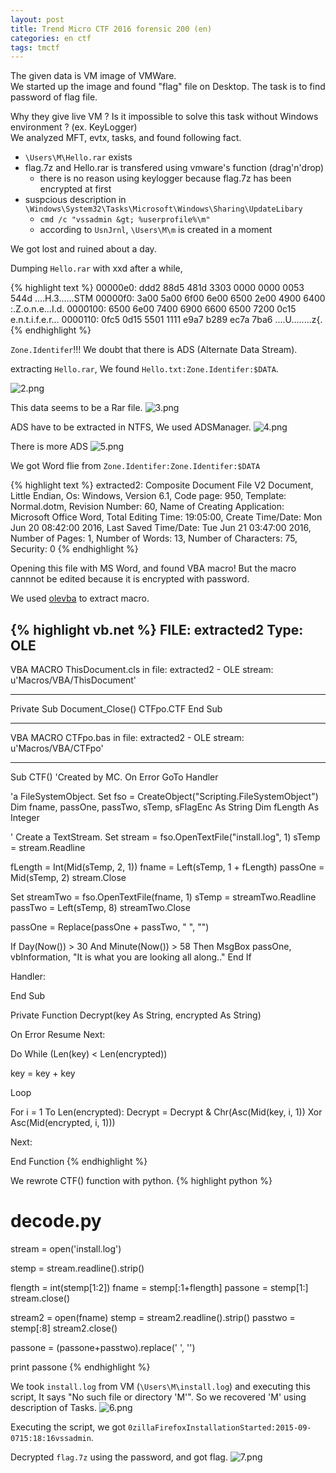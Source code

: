 ```yaml
---
layout: post
title: Trend Micro CTF 2016 forensic 200 (en)
categories: en ctf
tags: tmctf
---
```


The given data is VM image of VMWare.  
We started up the image and found "flag" file on Desktop. The task is to find password of flag file.  

Why they give live VM ? Is it impossible to solve this task without Windows environment ? (ex. KeyLogger)  
We analyzed MFT, evtx, tasks, and found following fact.

* `\Users\M\Hello.rar` exists
* flag.7z and Hello.rar is transfered using vmware's function (drag'n'drop)
  * there is no reason using keylogger because flag.7z has been encrypted at first
* suspcious description in `\Windows\System32\Tasks\Microsoft\Windows\Sharing\UpdateLibary`
  * `cmd /c "vssadmin &gt; %userprofile%\m"`
  * according to `UsnJrnl`, `\Users\M\m` is created in a moment

We got lost and ruined about a day.

Dumping `Hello.rar` with xxd after a while,

{% highlight text %}
00000e0: ddd2 88d5 481d 3303 0000 0000 0053 544d  ....H.3......STM
00000f0: 3a00 5a00 6f00 6e00 6500 2e00 4900 6400  :.Z.o.n.e...I.d.
0000100: 6500 6e00 7400 6900 6600 6500 7200 0c15  e.n.t.i.f.e.r...
0000110: 0fc5 0d15 5501 1111 e9a7 b289 ec7a 7ba6  ....U........z{.
{% endhighlight %}

`Zone.Identifer`!!! We doubt that there is ADS (Alternate Data Stream).

extracting `Hello.rar`, We found `Hello.txt:Zone.Identifer:$DATA`.

![2.png](/assets/ctf-tmctf-2016-for-200/2.png)

This data seems to be a Rar file.
![3.png](/assets/ctf-tmctf-2016-for-200/3.png)

ADS have to be extracted in NTFS, We used ADSManager.
![4.png](/assets/ctf-tmctf-2016-for-200/4.png)

There is more ADS
![5.png](/assets/ctf-tmctf-2016-for-200/5.png)

We got Word flie from `Zone.Identifer:Zone.Identifer:$DATA`

{% highlight text %}
extracted2: Composite Document File V2 Document, Little Endian, Os: Windows, Version 6.1, Code page: 950, Template: Normal.dotm, Revision Number: 60, Name of Creating Application: Microsoft Office Word, Total Editing Time: 19:05:00, Create Time/Date: Mon Jun 20 08:42:00 2016, Last Saved Time/Date: Tue Jun 21 03:47:00 2016, Number of Pages: 1, Number of Words: 13, Number of Characters: 75, Security: 0
{% endhighlight %}

Opening this file with MS Word, and found VBA macro! But the macro cannnot be edited because it is encrypted with password.

We used [olevba](http://www.decalage.info/python/olevba) to extract macro.

{% highlight vb.net %}
FILE: extracted2
Type: OLE
-------------------------------------------------------------------------------
VBA MACRO ThisDocument.cls 
in file: extracted2 - OLE stream: u'Macros/VBA/ThisDocument'
- - - - - - - - - - - - - - - - - - - - - - - - - - - - - - - - - - - - - - - 
Private Sub Document_Close()
CTFpo.CTF
End Sub

-------------------------------------------------------------------------------
VBA MACRO CTFpo.bas 
in file: extracted2 - OLE stream: u'Macros/VBA/CTFpo'
- - - - - - - - - - - - - - - - - - - - - - - - - - - - - - - - - - - - - - - 


Sub CTF()
'Created by MC.
On Error GoTo Handler

'a FileSystemObject.
Set fso = CreateObject("Scripting.FileSystemObject")
Dim fname, passOne, passTwo, sTemp, sFlagEnc As String
Dim fLength As Integer

' Create a TextStream.
Set stream = fso.OpenTextFile("install.log", 1)
sTemp = stream.Readline

fLength = Int(Mid(sTemp, 2, 1))
fname = Left(sTemp, 1 + fLength)
passOne = Mid(sTemp, 2)
stream.Close

Set streamTwo = fso.OpenTextFile(fname, 1)
sTemp = streamTwo.Readline
passTwo = Left(sTemp, 8)
streamTwo.Close


passOne = Replace(passOne + passTwo, " ", "")


If Day(Now()) > 30 And Minute(Now()) > 58 Then
    MsgBox passOne, vbInformation, "It is what you are looking all along.."
End If

Handler:

End Sub


Private Function Decrypt(key As String, encrypted As String)

On Error Resume Next:


Do While (Len(key) < Len(encrypted))

key = key + key

Loop


For i = 1 To Len(encrypted):
    Decrypt = Decrypt & Chr(Asc(Mid(key, i, 1)) Xor Asc(Mid(encrypted, i, 1)))

Next:


End Function
{% endhighlight %}

We rewrote CTF() function with python.
{% highlight python %}
# decode.py
stream = open('install.log')

stemp = stream.readline().strip()

flength = int(stemp[1:2])
fname = stemp[:1+flength]
passone = stemp[1:]
stream.close()

stream2 = open(fname)
stemp = stream2.readline().strip()
passtwo = stemp[:8]
stream2.close()

passone = (passone+passtwo).replace(' ', '')

print passone
{% endhighlight %}

We took `install.log` from VM (`\Users\M\install.log`) and executing this script, It says "No such file or directory 'M'". So we recovered 'M' using description of Tasks.
![6.png](/assets/ctf-tmctf-2016-for-200/6.png)

Executing the script, we got `0zillaFirefoxInstallationStarted:2015-09-0715:18:16vssadmin`.

Decrypted `flag.7z` using the password, and got flag.
![7.png](/assets/ctf-tmctf-2016-for-200/7.png)
